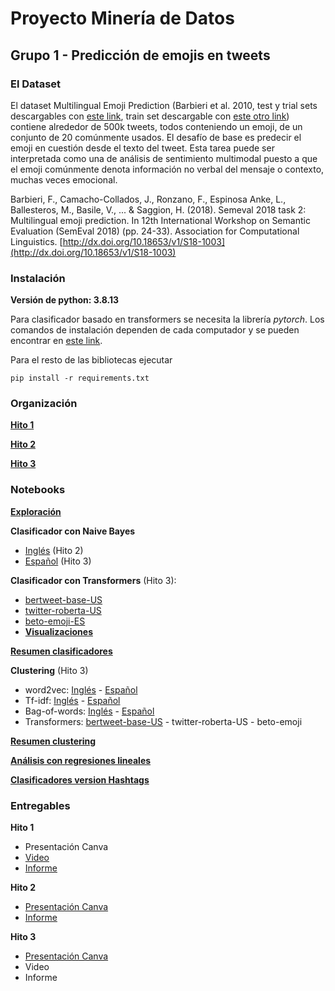 # Proyecto Minería de Datos
## Grupo 1 - Predicción de emojis en tweets

### El Dataset

El dataset Multilingual Emoji Prediction (Barbieri et al. 2010, test y trial sets descargables con [este link](https://github.com/fvancesco/Semeval2018-Task2-Emoji-Detection/blob/master/dataset/Semeval2018-Task2-EmojiPrediction.zip?raw=true), train set descargable con [este otro link](https://drive.google.com/file/d/11Q6Y4cYKuWd8mys90l_50JYeWQo0nd81/view?usp=sharing)) contiene alrededor de 500k tweets, todos conteniendo un emoji, de un conjunto de 20 comúnmente usados. El desafío de base es predecir el emoji en cuestión desde el texto del tweet. Esta tarea puede ser interpretada como una de análisis de sentimiento multimodal puesto a que el emoji comúnmente denota información no verbal del mensaje o contexto, muchas veces emocional.

Barbieri, F., Camacho-Collados, J., Ronzano, F., Espinosa Anke, L., Ballesteros, M., Basile, V., ... & Saggion, H. (2018). Semeval 2018 task 2: Multilingual emoji prediction. In 12th International Workshop on Semantic Evaluation (SemEval 2018) (pp. 24-33). Association for Computational Linguistics. [http://dx.doi.org/10.18653/v1/S18-1003](http://dx.doi.org/10.18653/v1/S18-1003)

### Instalación

**Versión de python: 3.8.13**

Para clasificador basado en transformers se necesita la librería _pytorch_. Los comandos de instalación dependen de cada computador y se pueden encontrar en [este link](https://pytorch.org/get-started/locally/).

Para el resto de las bibliotecas ejecutar

```pip install -r requirements.txt```


### Organización
**[Hito 1](https://github.com/furrutiav/data-mining-2022/tree/main/Hitos/H1)**

**[Hito 2](https://github.com/furrutiav/data-mining-2022/tree/main/Hitos/H2)**

**[Hito 3](https://github.com/furrutiav/data-mining-2022/tree/main/Hitos/H3)**


### Notebooks
**[Exploración](https://github.com/furrutiav/data-mining-2022/blob/main/Hitos/H1/00%20Exploracion.ipynb)**

**Clasificador con Naive Bayes**
- [Inglés](https://github.com/furrutiav/data-mining-2022/blob/main/Hitos/H2/clasificador1_en.ipynb) (Hito 2)
- [Español](https://github.com/furrutiav/data-mining-2022/blob/main/Hitos/H3/clasificador1_es.ipynb) (Hito 3)

**Clasificador con Transformers** (Hito 3):
- [bertweet-base-US](https://github.com/furrutiav/data-mining-2022/blob/main/Hitos/H3/clasificador2_transformer_en_bertweet-base-emoji.ipynb)
- [twitter-roberta-US](https://github.com/furrutiav/data-mining-2022/blob/main/Hitos/H3/clasificador2_transformer_en_twitter-roberta-base.ipynb)
- [beto-emoji-ES](https://github.com/furrutiav/data-mining-2022/blob/main/Hitos/H3/clasificador2_transformer_es_beto-emoji.ipynb)
- **[Visualizaciones](https://github.com/furrutiav/data-mining-2022/blob/main/Hitos/H3/visualizando_atencion.ipynb)**

**[Resumen clasificadores](https://github.com/furrutiav/data-mining-2022/blob/main/Hitos/H3/resumen_clasificadores.ipynb)**

**Clustering** (Hito 3)
- word2vec: [Inglés](https://github.com/furrutiav/data-mining-2022/blob/main/Hitos/H3/clusterings_usando_word2vec_US.ipynb) - [Español](https://github.com/furrutiav/data-mining-2022/blob/main/Hitos/H3/clusterings_usando_word2vec_ES.ipynb)
- Tf-idf: [Inglés](https://github.com/furrutiav/data-mining-2022/blob/main/Hitos/H3/clusterings_usando_tfidf_US.ipynb) - [Español](https://github.com/furrutiav/data-mining-2022/blob/main/Hitos/H3/clusterings_usando_tfidf_ES.ipynb)
- Bag-of-words: [Inglés](https://github.com/furrutiav/data-mining-2022/blob/main/Hitos/H3/clusterings_usando_bow_US.ipynb) - [Español](https://github.com/furrutiav/data-mining-2022/blob/main/Hitos/H3/clusterings_usando_bow_ES.ipynb)
- Transformers: [bertweet-base-US](https://github.com/furrutiav/data-mining-2022/blob/main/Hitos/H3/clusterings_usando_bertweet_US.ipynb) - twitter-roberta-US - beto-emoji


**[Resumen clustering](https://github.com/furrutiav/data-mining-2022/blob/main/Hitos/H3/resumen_clustering.ipynb)**

**[Análisis con regresiones lineales](https://github.com/furrutiav/data-mining-2022/blob/main/Hitos/H3/clasificador_regresion_lineal_es_y_en.ipynb)**

**[Clasificadores version Hashtags](https://github.com/furrutiav/data-mining-2022/blob/main/Hitos/H3/Pregunta%205.ipynb)**

### Entregables
**Hito 1**
- Presentación Canva
- [Video](https://youtu.be/SBHs3-6_1e4)
- [Informe](https://github.com/furrutiav/data-mining-2022/blob/main/Hitos/H1/Informe_Hito_01.html)

**Hito 2**
- [Presentación Canva](https://www.canva.com/design/DAFBEjJSz5g/62VH6P3E8P8pf1vykmwzZw/edit?utm_content=DAFBEjJSz5g&utm_campaign=designshare&utm_medium=link2&utm_source=sharebutton)
- [Informe](https://github.com/furrutiav/data-mining-2022/blob/main/Hitos/H2/Informe_Hito_2.html)

**Hito 3**
- [Presentación Canva](https://www.canva.com/design/DAFFXuGf4Kw/wjV2-w8wCGSH7ZMDh8BGYA/edit?utm_content=DAFFXuGf4Kw&utm_campaign=designshare&utm_medium=link2&utm_source=sharebutton)
- Video
- Informe
